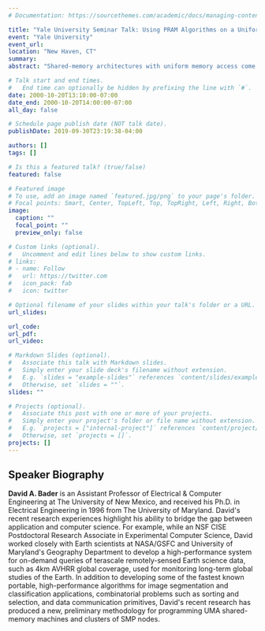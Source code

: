 ```yaml
---
# Documentation: https://sourcethemes.com/academic/docs/managing-content/

title: "Yale University Seminar Talk: Using PRAM Algorithms on a Uniform Memory Access Shared-Memory Architecture"
event: "Yale University"
event_url: 
location: "New Haven, CT"
summary:
abstract: "Shared-memory architectures with uniform memory access come very close to the PRAM, the theoretical model of parallel computing, and stand in sharp contrast to the common cluster approach. While PRAM algorithms have been devised for a large variety of combinatorial problems in graphs, strings, and geometry, none has been run successfully on a conventional parallel machine -- the irregular nature of the computations cause a tremendous communication load and make the parallel machine run much more slowly than a simple workstation. Our preliminary results indicate that true shared-memory architectures, such as the Sun Enterprise 10000, run these same PRAM algorithms quite efficiently, showing effective speedups and thus opening up the possibility of leveraging over 20 years of research in PRAM algorithms for practical applications that require complex combinatorial optimization (such as sequence alignment and tree reconstruction problems that arise in genomics and bioinformatics)."

# Talk start and end times.
#   End time can optionally be hidden by prefixing the line with `#`.
date: 2000-10-20T13:10:00-07:00
date_end: 2000-10-20T14:00:00-07:00
all_day: false

# Schedule page publish date (NOT talk date).
publishDate: 2019-09-30T23:19:38-04:00

authors: []
tags: []

# Is this a featured talk? (true/false)
featured: false

# Featured image
# To use, add an image named `featured.jpg/png` to your page's folder. 
# Focal points: Smart, Center, TopLeft, Top, TopRight, Left, Right, BottomLeft, Bottom, BottomRight.
image:
  caption: ""
  focal_point: ""
  preview_only: false

# Custom links (optional).
#   Uncomment and edit lines below to show custom links.
# links:
# - name: Follow
#   url: https://twitter.com
#   icon_pack: fab
#   icon: twitter

# Optional filename of your slides within your talk's folder or a URL.
url_slides:

url_code:
url_pdf:
url_video:

# Markdown Slides (optional).
#   Associate this talk with Markdown slides.
#   Simply enter your slide deck's filename without extension.
#   E.g. `slides = "example-slides"` references `content/slides/example-slides.md`.
#   Otherwise, set `slides = ""`.
slides: ""

# Projects (optional).
#   Associate this post with one or more of your projects.
#   Simply enter your project's folder or file name without extension.
#   E.g. `projects = ["internal-project"]` references `content/project/deep-learning/index.md`.
#   Otherwise, set `projects = []`.
projects: []
---
```


## Speaker Biography ##

**David A. Bader** is an Assistant Professor of Electrical & Computer Engineering at The University of New Mexico, and received his Ph.D. in Electrical Engineering in 1996 from The University of Maryland. David's recent research experiences highlight his ability to bridge the gap between application and computer science. For example, while an NSF CISE Postdoctoral Research Associate in Experimental Computer Science, David worked closely with Earth scientists at NASA/GSFC and University of Maryland's Geography Department to develop a high-performance system for on-demand queries of terascale remotely-sensed Earth science data, such as 4km AVHRR global coverage, used for monitoring long-term global studies of the Earth. In addition to developing some of the fastest known portable, high-performance algorithms for image segmentation and classification applications, combinatorial problems such as sorting and selection, and data communication primitives, David's recent research has produced a new, preliminary methodology for programming UMA shared-memory machines and clusters of SMP nodes.


